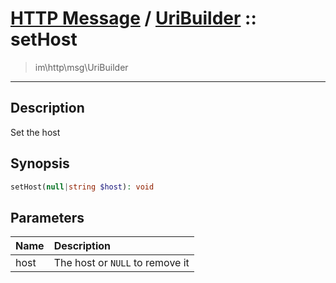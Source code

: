 # [HTTP Message](http.md) / [UriBuilder](http-UriBuilder.md) :: setHost
 > im\http\msg\UriBuilder
____

## Description
Set the host

## Synopsis
```php
setHost(null|string $host): void
```

## Parameters
| Name | Description |
| :--- | :---------- |
| host | The host or `NULL` to remove it |
